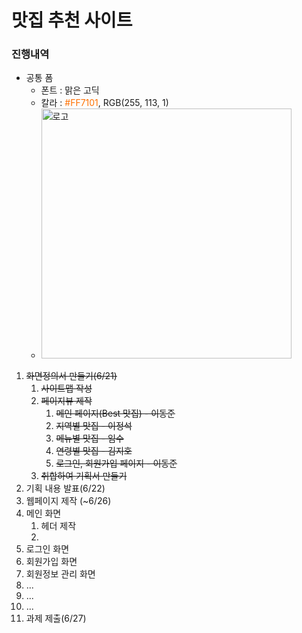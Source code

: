 # 맛집 추천 사이트

### 진행내역

- 공통 폼
  - 폰트 : 맑은 고딕
  - 칼라 : <font color="#FF7101">#FF7101</font>, RGB(255, 113, 1)
  - <img src="https://user-images.githubusercontent.com/93713381/174786498-76d7cb70-0f53-4c7c-8a73-9b958de4694a.png" alt="로고" height="400" width="400"> 

1. ~~화면정의서 만들기(6/21)~~
   1. ~~사이트맵 작성~~
   2. ~~페이지뷰 제작~~
      1. ~~메인 페이지(Best 맛집) - 이동준~~
      2. ~~지역별 맛집 - 이정석~~
      3. ~~메뉴별 맛집 - 임수~~
      4. ~~연령별 맛집 - 김지호~~
      5. ~~로그인, 회원가입 페이지 - 이동준~~
   3. ~~취합하여 기획서 만들기~~
2. 기획 내용 발표(6/22)
3.  웹페이지 제작 (~6/26)
   1. 메인 화면
      1. 헤더 제작
      2.  
   2. 로그인 화면
   3. 회원가입 화면
   4. 회원정보 관리 화면
   5. ...
   6.  ...
   7.  ...
4.  과제 제출(6/27)

